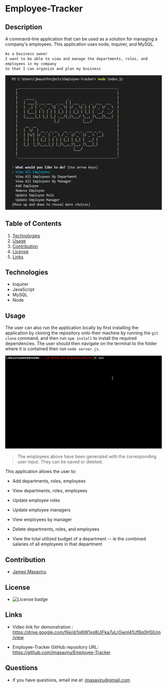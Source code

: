 # Employee-Tracker
## Description
A command-line application that can be used as a solution for managing a company's employees. This application uses node, inquirer, and MySQL.
```
As a business owner
I want to be able to view and manage the departments, roles, and employees in my company
So that I can organize and plan my business
```

![Employee-Tracker Screenshot](/public/assets/images/employee-tracker1.png)

## Table of Contents
  1. [Technologies](#technologies)
  2. [Usage](#usage)
  3. [Contribution](#contribution)
  4. [License](#license)
  5. [Links](#links)

  ## Technologies
  * Inquirer
  * JavaScript
  * MySQL
  * Node
  
  ## Usage
  The user can also run the application locally by first installing the application by cloning the repository onto their machine by running the `git clone` command, and then run `npm install` to install the required dependencies. The user should then navigate on the terminal to the folder where it is contained then run `node server.js`. 
  

  ![Saved Employee-Tracker Screenshot](public\assets\images\employee-tracker.gif)

  >The employees above have been generated with the corresponding user input. They can be saved or deleted. 

  This application allows the user to:

  * Add departments, roles, employees

  * View departments, roles, employees

  * Update employee roles

  * Update employee managers

  * View employees by manager

  * Delete departments, roles, and employees

  * View the total utilized budget of a department -- ie the combined salaries of all employees in that department

  ## Contribution
  - [James Masaviru](https://github.com/jmasaviru)
  
   ## License
  *  ![License badge](https://img.shields.io/badge/License-MIT-green)

## Links

* Video link for demonstration : https://drive.google.com/file/d/1q6W1xg8UlFka7uLrGwnl41UfBq0HSlUm/view

* Employee-Tracker GitHub repository URL: https://github.com/jmasaviru/Employee-Tracker

## Questions
  * If you have questions, email me at: jmasaviru@gmail.com
